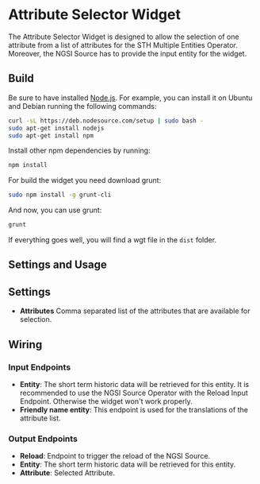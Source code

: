 Attribute Selector Widget
====================

The Attribute Selector Widget is designed to allow the selection of one attribute from a list of attributes for the STH Multiple Entities Operator. 
Moreover, the NGSI Source has to provide the input entity for the widget.

Build
-----

Be sure to have installed [Node.js](http://node.js). For example, you can install it on Ubuntu and Debian running the following commands:

```bash
curl -sL https://deb.nodesource.com/setup | sudo bash -
sudo apt-get install nodejs
sudo apt-get install npm
```

Install other npm dependencies by running:

```bash
npm install
```

For build the widget you need download grunt:

```bash
sudo npm install -g grunt-cli
```

And now, you can use grunt:

```bash
grunt
```

If everything goes well, you will find a wgt file in the `dist` folder.

Settings and Usage
------------------

## Settings

- **Attributes** Comma separated list of the attributes that are available for selection.

## Wiring

### Input Endpoints

- **Entity**: The short term historic data will be retrieved for this entity.
			  It is recommended to use the NGSI Source Operator with the Reload Input Endpoint.
			  Otherwise the widget won't work properly.
- **Friendly name entity**: This endpoint is used for the translations of the attribute list. 

### Output Endpoints

- **Reload**: Endpoint to trigger the reload of the NGSI Source. 
- **Entity**: The short term historic data will be retrieved for this entity.
- **Attribute**: Selected Attribute.